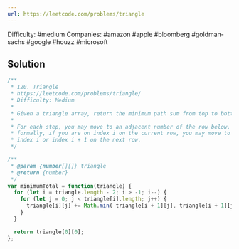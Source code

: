 ```yaml
---
url: https://leetcode.com/problems/triangle
---
```


Difficulty: #medium
Companies: #amazon #apple #bloomberg #goldman-sachs #google #houzz #microsoft

## Solution

```javascript
/**
 * 120. Triangle
 * https://leetcode.com/problems/triangle/
 * Difficulty: Medium
 *
 * Given a triangle array, return the minimum path sum from top to bottom.
 *
 * For each step, you may move to an adjacent number of the row below. More
 * formally, if you are on index i on the current row, you may move to either
 * index i or index i + 1 on the next row.
 */

/**
 * @param {number[][]} triangle
 * @return {number}
 */
var minimumTotal = function(triangle) {
  for (let i = triangle.length - 2; i > -1; i--) {
    for (let j = 0; j < triangle[i].length; j++) {
      triangle[i][j] += Math.min( triangle[i + 1][j], triangle[i + 1][j + 1]);
    }
  }

  return triangle[0][0];
};

```

